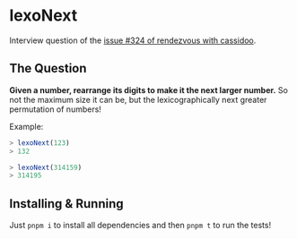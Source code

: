 # lexoNext

Interview question of the [issue #324 of rendezvous with cassidoo](https://buttondown.email/cassidoo/archive/if-you-spend-too-much-time-looking-in-the/).

## The Question

**Given a number, rearrange its digits to make it the next larger number.** So not the maximum size it can be, but the lexicographically next greater permutation of numbers!

Example:

```js
> lexoNext(123)
> 132

> lexoNext(314159)
> 314195
```

## Installing & Running

Just `pnpm i` to install all dependencies and then `pnpm t` to run the tests!
